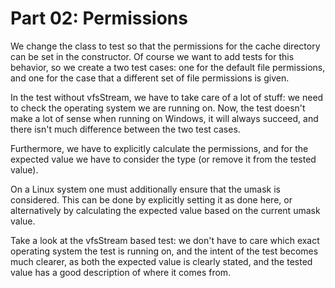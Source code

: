 Part 02: Permissions
====================

We change the class to test so that the permissions for the cache directory can
be set in the constructor. Of course we want to add tests for this behavior, so
we create a two test cases: one for the default file permissions, and one for
the case that a different set of file permissions is given.

In the test without vfsStream, we have to take care of a lot of stuff: we need
to check the operating system we are running on. Now, the test doesn't make a
lot of sense when running on Windows, it will always succeed, and there isn't
much difference between the two test cases.

Furthermore, we have to explicitly calculate the permissions, and for the
expected value we have to consider the type (or remove it from the tested
value).

On a Linux system one must additionally ensure that the umask is considered.
This can be done by explicitly setting it as done here, or alternatively by
calculating the expected value based on the current umask value.

Take a look at the vfsStream based test: we don't have to care which exact
operating system the test is running on, and the intent of the test becomes much
clearer, as both the expected value is clearly stated, and the tested value has
a good description of where it comes from.
